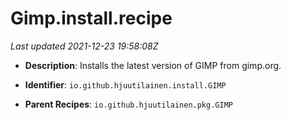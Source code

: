 # Gimp.install.recipe

_Last updated 2021-12-23 19:58:08Z_

- **Description**: Installs the latest version of GIMP from gimp.org.

- **Identifier**: `io.github.hjuutilainen.install.GIMP`

- **Parent Recipes**: `io.github.hjuutilainen.pkg.GIMP`